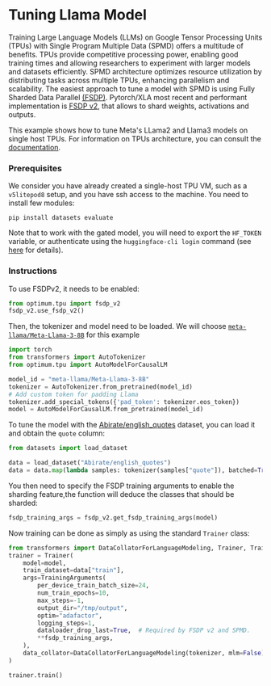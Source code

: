 <!---
Copyright 2024 The HuggingFace Team. All rights reserved.

Licensed under the Apache License, Version 2.0 (the "License");
you may not use this file except in compliance with the License.
You may obtain a copy of the License at

    http://www.apache.org/licenses/LICENSE-2.0

Unless required by applicable law or agreed to in writing, software
distributed under the License is distributed on an "AS IS" BASIS,
WITHOUT WARRANTIES OR CONDITIONS OF ANY KIND, either express or implied.
See the License for the specific language governing permissions and
limitations under the License.
-->

# Tuning Llama Model

Training Large Language Models (LLMs) on Google Tensor Processing Units (TPUs) with Single Program Multiple Data (SPMD) offers a multitude of benefits. TPUs provide competitive processing power, enabling good training times and allowing researchers to experiment with larger models and datasets efficiently. SPMD architecture optimizes resource utilization by distributing tasks across multiple TPUs, enhancing parallelism and scalability.
The easiest approach to tune a model with SPMD is using Fully Sharded Data Parallel [(FSDP)](https://engineering.fb.com/2021/07/15/open-source/fsdp/). Pytorch/XLA most recent and performant implementation is [FSDP v2](https://github.com/pytorch/xla/blob/master/docs/fsdpv2.md), that allows to shard weights, activations and outputs.


This example shows how to tune Meta's LLama2 and Llama3 models on single host TPUs. For information on TPUs architecture, you can consult the [documentation](https://cloud.google.com/tpu/docs/system-architecture-tpu-vm).


### Prerequisites

We consider you have already created a single-host TPU VM, such as a `v5litepod8` setup, and you have ssh access to the machine.
You need to install few modules:

```shell
pip install datasets evaluate
```

Note that to work with the gated model, you will need to export the `HF_TOKEN` variable, or authenticate using the `huggingface-cli login` command (see [here](https://huggingface.co/settings/tokens) for details).

### Instructions

To use FSDPv2, it needs to be enabled:

```python
from optimum.tpu import fsdp_v2
fsdp_v2.use_fsdp_v2()
```

Then, the tokenizer and model need to be loaded. We will choose [`meta-llama/Meta-Llama-3-8B`](https://huggingface.co/meta-llama/Meta-Llama-3-8B) for this example

```python
import torch
from transformers import AutoTokenizer
from optimum.tpu import AutoModelForCausalLM

model_id = "meta-llama/Meta-Llama-3-8B"
tokenizer = AutoTokenizer.from_pretrained(model_id)
# Add custom token for padding Llama
tokenizer.add_special_tokens({'pad_token': tokenizer.eos_token})
model = AutoModelForCausalLM.from_pretrained(model_id)
```

To tune the model with the [Abirate/english_quotes](https://huggingface.co/datasets/Abirate/english_quotes) dataset, you can load it and obtain the `quote` column:

```python
from datasets import load_dataset

data = load_dataset("Abirate/english_quotes")
data = data.map(lambda samples: tokenizer(samples["quote"]), batched=True)
```

You then need to specify the FSDP training arguments to enable the sharding feature,the function will deduce the classes that should be sharded:

```python
fsdp_training_args = fsdp_v2.get_fsdp_training_args(model)
```

Now training can be done as simply as using the standard `Trainer` class:

```python
from transformers import DataCollatorForLanguageModeling, Trainer, TrainingArguments
trainer = Trainer(
    model=model,
    train_dataset=data["train"],
    args=TrainingArguments(
        per_device_train_batch_size=24,
        num_train_epochs=10,
        max_steps=-1,
        output_dir="/tmp/output",
        optim="adafactor",
        logging_steps=1,
        dataloader_drop_last=True,  # Required by FSDP v2 and SPMD.
        **fsdp_training_args,
    ),
    data_collator=DataCollatorForLanguageModeling(tokenizer, mlm=False),
)

trainer.train()
```
